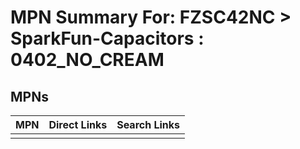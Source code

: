 



# MPN Summary For: FZSC42NC > SparkFun-Capacitors : 0402_NO_CREAM

## MPNs
  

|MPN|Direct Links|Search Links|
| :--- | :--- | :--- |
||||

